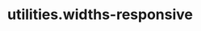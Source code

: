 ---
layout: documentation-single
title: utilities.widths-responsive
section: utilities
package: utilities.widths-responsive
---